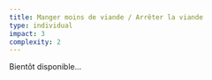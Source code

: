 ```yaml
---
title: Manger moins de viande / Arrêter la viande
type: individual
impact: 3
complexity: 2
---
```

Bientôt disponible...